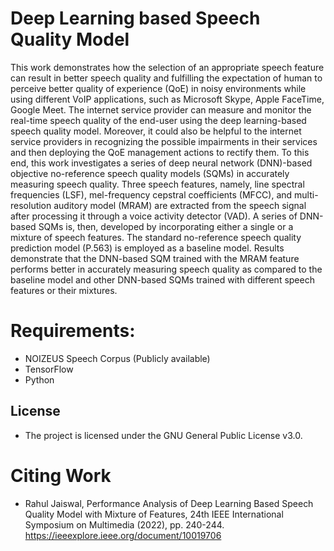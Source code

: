# **Deep Learning based Speech Quality Model**
This work demonstrates how the selection of an appropriate speech feature can result in better speech quality and fulfilling the expectation of human to perceive better quality of experience (QoE) in noisy environments while using different VoIP applications, such as Microsoft Skype, Apple FaceTime, Google Meet. The internet service provider can measure and monitor the real-time speech quality of the end-user using the deep learning-based speech quality model. Moreover, it could also be helpful to the internet service providers in recognizing the possible impairments in their services and then deploying the QoE management actions to rectify them. To this end, this work investigates a series of deep neural network (DNN)-based objective no-reference speech quality models (SQMs) in accurately measuring speech quality. Three speech features, namely, line spectral frequencies (LSF), mel-frequency cepstral coefficients (MFCC), and multi-resolution auditory model (MRAM) are extracted from the speech signal after processing it through a voice activity detector (VAD). A series of DNN-based SQMs is, then, developed by incorporating either a single or a mixture of speech features. The standard no-reference speech quality prediction model (P.563) is employed as a baseline model. Results demonstrate that the DNN-based SQM trained with the MRAM feature performs better in accurately measuring speech quality as compared to the baseline model and other DNN-based SQMs trained with different speech features or their mixtures.

# **Requirements:**
* NOIZEUS Speech Corpus (Publicly available)
* TensorFlow
* Python

## **License**
* The project is licensed under the GNU General Public License v3.0.

# **Citing Work**
* Rahul Jaiswal, Performance Analysis of Deep Learning Based Speech Quality Model with Mixture of Features,
24th IEEE International Symposium on Multimedia (2022), pp. 240-244. https://ieeexplore.ieee.org/document/10019706

